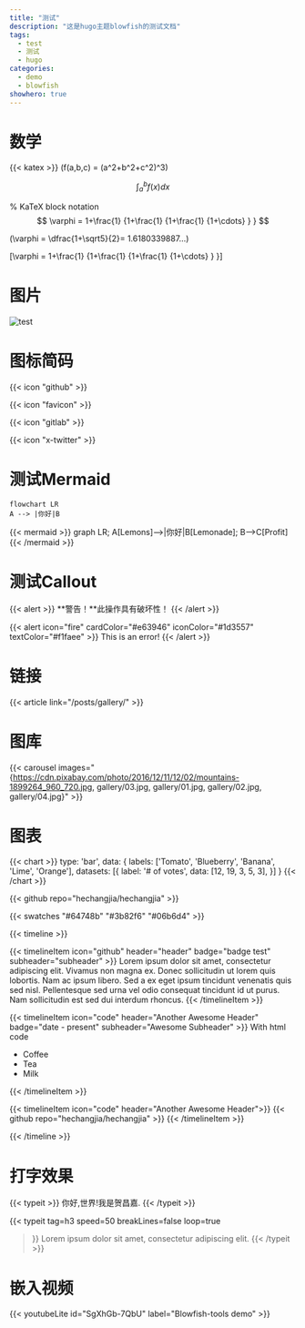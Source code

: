 ```yaml
---
title: "测试"
description: "这是hugo主题blowfish的测试文档"
tags:
  - test
  - 测试
  - hugo
categories:
  - demo
  - blowfish
showhero: true
---
```


# 数学

{{< katex >}}
\(f(a,b,c) = (a^2+b^2+c^2)^3\)




$$
\int_a^bf(x)dx
$$



% KaTeX block notation
$$
\varphi = 1+\frac{1} {1+\frac{1} {1+\frac{1} {1+\cdots} } }
$$

\(\varphi = \dfrac{1+\sqrt5}{2}= 1.6180339887…\)





\[\varphi = 1+\frac{1} {1+\frac{1} {1+\frac{1} {1+\cdots} } }\]

# 图片



![test](img/Manim.png)





# 图标简码



{{< icon "github" >}}



{{< icon "favicon" >}}



{{< icon "gitlab" >}}



{{< icon "x-twitter" >}}



# 测试Mermaid



```mermaid
flowchart LR
A --> |你好|B
```

{{< mermaid >}}
graph LR;
A[Lemons]-->|你好|B[Lemonade];
B-->C[Profit]
{{< /mermaid >}}



# 测试Callout



{{< alert >}}
**警告！**此操作具有破坏性！
{{< /alert >}}





{{< alert icon="fire" cardColor="#e63946" iconColor="#1d3557" textColor="#f1faee" >}}
This is an error!
{{< /alert >}}



# 链接



{{< article link="/posts/gallery/" >}}





# 图库



{{< carousel images="{https://cdn.pixabay.com/photo/2016/12/11/12/02/mountains-1899264_960_720.jpg, gallery/03.jpg, gallery/01.jpg, gallery/02.jpg, gallery/04.jpg}" >}}





# 图表



{{< chart >}}
type: 'bar',
data: {
  labels: ['Tomato', 'Blueberry', 'Banana', 'Lime', 'Orange'],
  datasets: [{
    label: '# of votes',
    data: [12, 19, 3, 5, 3],
  }]
}
{{< /chart >}}



{{< github repo="hechangjia/hechangjia" >}}



{{< swatches "#64748b" "#3b82f6" "#06b6d4" >}}



{{< timeline >}}

{{< timelineItem icon="github" header="header" badge="badge test" subheader="subheader" >}}
Lorem ipsum dolor sit amet, consectetur adipiscing elit. Vivamus non magna ex. Donec sollicitudin ut lorem quis lobortis. Nam ac ipsum libero. Sed a ex eget ipsum tincidunt venenatis quis sed nisl. Pellentesque sed urna vel odio consequat tincidunt id ut purus. Nam sollicitudin est sed dui interdum rhoncus. 
{{< /timelineItem >}}


{{< timelineItem icon="code" header="Another Awesome Header" badge="date - present" subheader="Awesome Subheader" >}}
With html code
<ul>
  <li>Coffee</li>
  <li>Tea</li>
  <li>Milk</li>
</ul>
{{< /timelineItem >}}


{{< timelineItem icon="code" header="Another Awesome Header">}}
{{< github repo="hechangjia/hechangjia" >}}
{{< /timelineItem >}}

{{< /timeline >}}



# 打字效果



{{< typeit >}}
你好,世界!我是贺昌嘉. 
{{< /typeit >}}



{{< typeit 
  tag=h3
  speed=50
  breakLines=false
  loop=true
>}}
Lorem ipsum dolor sit amet, 
consectetur adipiscing elit. 
{{< /typeit >}}


# 嵌入视频
{{< youtubeLite id="SgXhGb-7QbU" label="Blowfish-tools demo" >}}





